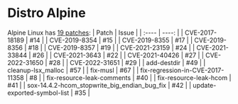 # Distro Alpine

Alpine Linux has [19 patches](https://git.alpinelinux.org/aports/tree/community/sox):
| Patch | Issue |
| :---- | ----: |
| CVE-2017-18189 | #14 |
| CVE-2019-8354 | #15 |
| CVE-2019-8355 | #17 |
| CVE-2019-8356 | #18 |
| CVE-2019-8357 | #19 |
| CVE-2021-23159 | #24 |
| CVE-2021-33844 | #26 |
| CVE-2021-3643 | #22 |
| CVE-2021-40426 | #27 |
| CVE-2022-31650 | #28 |
| CVE-2022-31651 | #29 |
| add-destdir | #49 |
| cleanup-lsx_malloc | #57 |
| fix-musl | #67 |
| fix-regression-in-CVE-2017-11358 | #8 |
| fix-resource-leak-comments | #40 |
| fix-resource-leak-hcom | #41 |
| sox-14.4.2-hcom_stopwrite_big_endian_bug_fix | #42 |
| update-exported-symbol-list | #35 |
